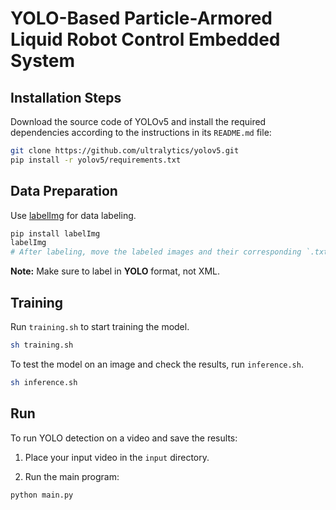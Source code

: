 # YOLO-Based Particle-Armored Liquid Robot Control Embedded System

## Installation Steps

Download the source code of YOLOv5 and install the required dependencies according to the instructions in its `README.md` file:

```bash
git clone https://github.com/ultralytics/yolov5.git
pip install -r yolov5/requirements.txt
````

## Data Preparation

Use [labelImg](https://github.com/tzutalin/labelImg) for data labeling.

```bash
pip install labelImg
labelImg
# After labeling, move the labeled images and their corresponding `.txt` files into the appropriate `train`, `valid`, and `test` folders.
```

**Note:** Make sure to label in **YOLO** format, not XML.

## Training

Run `training.sh` to start training the model.

```bash
sh training.sh
```

To test the model on an image and check the results, run `inference.sh`.

```bash
sh inference.sh
```

## Run

To run YOLO detection on a video and save the results:

1. Place your input video in the `input` directory.

2. Run the main program:

```bash
python main.py
```
